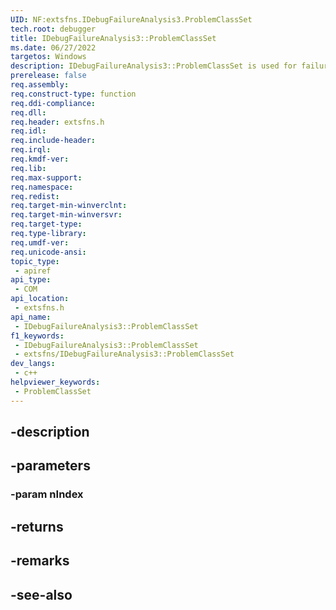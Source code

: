 ```yaml
---
UID: NF:extsfns.IDebugFailureAnalysis3.ProblemClassSet
tech.root: debugger
title: IDebugFailureAnalysis3::ProblemClassSet
ms.date: 06/27/2022
targetos: Windows
description: IDebugFailureAnalysis3::ProblemClassSet is used for failure analysis processing.
prerelease: false
req.assembly: 
req.construct-type: function
req.ddi-compliance: 
req.dll: 
req.header: extsfns.h
req.idl: 
req.include-header: 
req.irql: 
req.kmdf-ver: 
req.lib: 
req.max-support: 
req.namespace: 
req.redist: 
req.target-min-winverclnt: 
req.target-min-winversvr: 
req.target-type: 
req.type-library: 
req.umdf-ver: 
req.unicode-ansi: 
topic_type:
 - apiref
api_type:
 - COM
api_location:
 - extsfns.h
api_name:
 - IDebugFailureAnalysis3::ProblemClassSet
f1_keywords:
 - IDebugFailureAnalysis3::ProblemClassSet
 - extsfns/IDebugFailureAnalysis3::ProblemClassSet
dev_langs:
 - c++
helpviewer_keywords:
 - ProblemClassSet
---
```


## -description

## -parameters

### -param nIndex

## -returns

## -remarks

## -see-also

